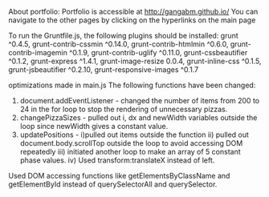 About portfolio:
Portfolio is accessible at http://gangabm.github.io/
You can navigate to the other pages by clicking on the hyperlinks on the main page


To run the Gruntfile.js, the following plugins should be installed:
grunt ^0.4.5,
grunt-contrib-cssmin ^0.14.0,
grunt-contrib-htmlmin ^0.6.0,
grunt-contrib-imagemin ^0.1.9,
grunt-contrib-uglify ^0.11.0,
grunt-cssbeautifier ^0.1.2,
grunt-express ^1.4.1,
grunt-image-resize 0.0.4,
grunt-inline-css ^0.1.5,
grunt-jsbeautifier ^0.2.10,
grunt-responsive-images ^0.1.7


optimizations made in main.js
The following functions have been changed:

1. document.addEventListener - changed the number of items from 200 to 24 in the for loop to stop the rendering of unnecessary pizzas.
2. changePizzaSizes - pulled out i, dx and newWidth variables outside the loop since newWidth gives a constant value.
3. updatePositions - i)pulled out items outside the function
ii) pulled out document.body.scrollTop outside the loop to avoid accessing DOM repeatedly
iii) initiated another loop to make an array of 5 constant phase values.
iv) Used transform:translateX instead of left.

Used DOM accessing functions like getElementsByClassName and getElementById instead of querySelectorAll and querySelector.
